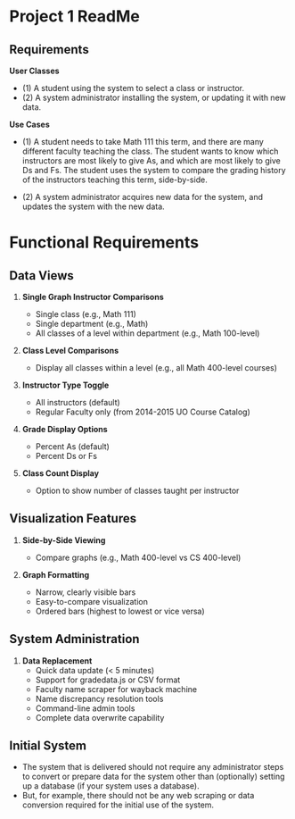 # Project 1 ReadMe

## Requirements

**User Classes** 

- (1) A student using the system to select a class or instructor.
- (2) A system administrator installing the system, or updating it with new data.

**Use Cases**

- (1) A student needs to take Math 111 this term, and there are many different faculty teaching the
class. The student wants to know which instructors are most likely to give As, and which are
most likely to give Ds and Fs. The student uses the system to compare the grading history of
the instructors teaching this term, side-by-side.

- (2) A system administrator acquires new data for the system, and updates the system with the
new data.

# Functional Requirements

## Data Views

1. **Single Graph Instructor Comparisons**
   - Single class (e.g., Math 111)
   - Single department (e.g., Math)
   - All classes of a level within department (e.g., Math 100-level)

2. **Class Level Comparisons**
   - Display all classes within a level (e.g., all Math 400-level courses)

3. **Instructor Type Toggle**
   - All instructors (default)
   - Regular Faculty only (from 2014-2015 UO Course Catalog)

4. **Grade Display Options**
   - Percent As (default)
   - Percent Ds or Fs

5. **Class Count Display**
   - Option to show number of classes taught per instructor

## Visualization Features

1. **Side-by-Side Viewing**
   - Compare graphs (e.g., Math 400-level vs CS 400-level)

2. **Graph Formatting**
   - Narrow, clearly visible bars
   - Easy-to-compare visualization
   - Ordered bars (highest to lowest or vice versa)

## System Administration

1. **Data Replacement**
   - Quick data update (< 5 minutes)
   - Support for gradedata.js or CSV format
   - Faculty name scraper for wayback machine
   - Name discrepancy resolution tools
   - Command-line admin tools
   - Complete data overwrite capability

## Initial System

- The system that is delivered should not require any administrator steps to convert or prepare data
for the system other than (optionally) setting up a database (if your system uses a database). 
- But, for example, there should not be any web scraping or data conversion required for the initial use
of the system.
